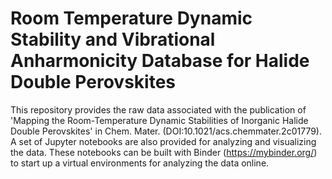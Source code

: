 # Room Temperature Dynamic Stability and Vibrational Anharmonicity Database for Halide Double Perovskites

This repository provides the raw data associated with the publication of 'Mapping the Room-Temperature Dynamic Stabilities of Inorganic Halide Double Perovskites' in Chem. Mater. (DOI:10.1021/acs.chemmater.2c01779). A set of Jupyter notebooks are also provided for analyzing and visualizing the data. These notebooks can be built with Binder (https://mybinder.org/) to start up a virtual environments for analyzing the data online.

